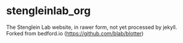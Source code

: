 # stengleinlab_org
The Stenglein Lab website, in rawer form, not yet processed by jekyll.  Forked from bedford.io (https://github.com/blab/blotter)
